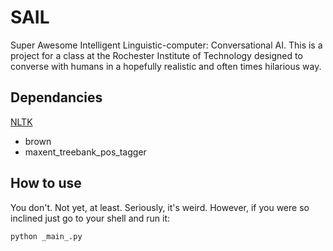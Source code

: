 SAIL
====

Super Awesome Intelligent Linguistic-computer: Conversational AI. This is a project for a class at the Rochester Institute of Technology designed to converse with humans in a hopefully realistic and often times hilarious way.

Dependancies
---
[NLTK](http://www.nltk.org/index.html)
* brown
* maxent_treebank_pos_tagger

How to use
---
You don't. Not yet, at least. Seriously, it's weird. However, if you were so inclined just go to your shell and run it:

`python _main_.py`
